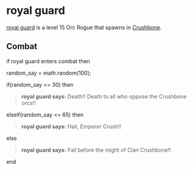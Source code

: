 # royal guard



[royal guard](/npc/58030) is a level 15 Orc Rogue that spawns in [Crushbone](/zone/58).



## Combat

if royal guard enters combat  then


random_say = math.random(100);


if(random_say <= 30) then



>**royal guard says:** Death!!  Death to all who oppose the Crushbone orcs!!


elseif(random_say <= 65) then



>**royal guard says:** Hail, Emperor Crush!!


else



>**royal guard says:** Fall before the might of Clan Crushbone!!

end